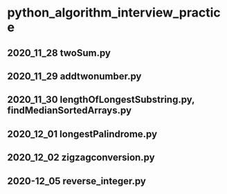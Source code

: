 # python_algorithm_interview_practice

## 2020_11_28 twoSum.py
## 2020_11_29 addtwonumber.py
## 2020_11_30 lengthOfLongestSubstring.py, findMedianSortedArrays.py
## 2020_12_01 longestPalindrome.py
## 2020_12_02 zigzagconversion.py
## 2020-12_05 reverse_integer.py
